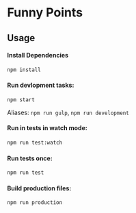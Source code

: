 # Funny Points
## Usage
#### Install Dependencies
```bash
npm install
```

#### Run devlopment tasks:
```
npm start
```
Aliases: `npm run gulp`, `npm run development`

#### Run in tests in watch mode:
```bash
npm run test:watch
```

#### Run tests once:
```bash
npm run test
```

#### Build production files:
```bash
npm run production
```
